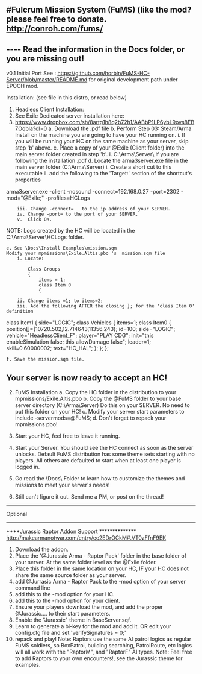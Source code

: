 #Fulcrum Mission System (FuMS)
(like the mod? please feel free to donate.  http://conroh.com/fums/
------------------------------------------------------------------------------------
---- Read the information in the Docs folder, or you are missing out!
------------------------------------------------------------------------------------
v0.1 Initial Port
   See : https://github.com/horbin/FuMS-HC-Server/blob/master/README.md
   for original development path under EPOCH mod.


Installation: (see file in this distro, or read below)
1. Headless Client Installation:
2. See Exile Dedicated server installation here:
3. https://www.dropbox.com/sh/8artg1h8q2b72h1/AABbP1LP6ybL9ovs8EB7Oqbla?dl=0
a. Download the .pdf file
b. Perform Step 03: Steam/Arma Install on the machine you are going to have your HC running on.
i. If you will be running your HC on the same machine as your server, skip step 'b' above.
c. Place a copy of your @Exile (Client folder) into the main server folder created in step 'b'.
i. C:\Arma\Server\ if you are following the installation .pdf
d. Locate the arma3server.exe file in the main server folder (C:\Arma\Server\)
i. Create a short cut to this executable
ii. add the following to the 'Target:' section of the shortcut's properties

arma3server.exe -client -nosound -connect=192.168.0.27 -port=2302 -mod="@Exile;" -profiles=HCLogs

		iii. Change -connect=   to the ip address of your SERVER.
		iv. Change -port= to the port of your SERVER.
		v.  Click OK.
NOTE: Logs created by the HC will be located in the C:\Arma\Server\HCLogs folder.

	e. See \Docs\Install Examples\mission.sqm
	Modify your mpmissions\Exile.Altis.pbo 's  mission.sqm file
		i. Locate:
		
			Class Groups
			{
				items = 1;
				class Item 0
				{
				
		ii. Change items =1; to items=2;
		iii. Add the following AFTER the closing }; for the 'class Item 0' definition
		
class Item1
{
	 side="LOGIC";
	class Vehicles
            	{
                	items=1;
	                class Item0
	                {
	                    position[]={10720.502,12.714643,11356.243};
                	    id=100;
	                    side="LOGIC";
	                    vehicle="HeadlessClient_F";
	                    player="PLAY CDG";
                	    init="this enableSimulation false; this allowDamage false";
	                    leader=1;
	                    skill=0.60000002;
	                    text="HC_HAL";
                	};
	};
 };

	f. Save the mission.sqm file.

## Your server is now ready to accept an HC!

2) FuMS Installation 
	a.   Copy the HC folder in the distribution to your mpmissions/Exile.Altis.pbo
	b.  Copy the @FuMS folder to your base server directory (C:\Arma\Server)
		Do this on your SERVER. No need to put this folder on your HC!
	c. Modify your server start parameters to include -servermods=@FuMS;
	d. Don't forget to repack your mpmissions pbo!

3) Start your HC, feel free to leave it running.
4) Start your Server.  You should see the HC connect as soon as the server unlocks. 
Default FuMS distribution has some theme sets starting with no players. All others are defaulted to start when at least one player is logged in.
5) Go read the \Docs\ Folder to learn how to customize the themes and missions to meet your server's needs!
6) Still can't figure it out. Send me a PM, or post on the thread!

************************************************
Optional
************************************************
****Jurassic Raptor Addon Support **************
http://makearmanotwar.com/entry/ec2EDrOCkM#.VT0zFfnF9EK
1) Download the addon.
2) Place the '@Jurassic Arma - Raptor Pack' folder in the base folder of your server. At the same folder level as the @Exile folder.
3) Place this folder in the same location on your HC, IF your HC does not share the same source folder as your server.
4) add @Jurrasic Arma - Raptor Pack to the -mod option of your server command line
5) add this to the -mod option for your HC.
6) add this to the -mod option for your client.
7) Ensure your players download the mod, and add the proper @Jurassic.... to their start parameters.
8) Enable the "Jurassic" theme in BaseServer.sqf.
9) Learn to generate a bi-key for the mod and add it.
   OR
   edit your config.cfg file and set 'verifySignatures = 0;'
10) repack and play!
Note: Raptors use the same AI patrol logics as regular FuMS soldiers, so BoxPatrol, building searching, PatrolRoute, etc logics will 
  all work with the "RaptorM", and "RaptorF" AI types.
Note: Feel free to add Raptors to your own encounters!, see the Jurassic theme for examples.

